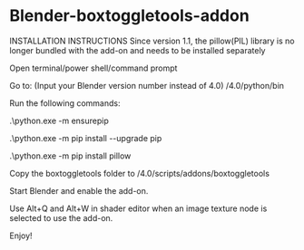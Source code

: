 # Blender-boxtoggletools-addon

INSTALLATION INSTRUCTIONS
Since version 1.1, the pillow(PIL) library is no longer bundled with the add-on and needs to be installed separately

Open terminal/power shell/command prompt

Go to:
(Input your Blender version number instead of 4.0)
<blender location>/4.0/python/bin

Run the following commands:

.\python.exe -m ensurepip

.\python.exe -m pip install --upgrade pip

.\python.exe -m pip install pillow

Copy the boxtoggletools folder to <blender location>/4.0/scripts/addons/boxtoggletools

Start Blender and enable the add-on.

Use Alt+Q and Alt+W in shader editor when an image texture node is selected to use the add-on.

Enjoy!
